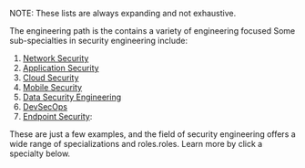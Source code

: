 NOTE: These lists are always expanding and not exhaustive. 

The engineering path is the contains a variety of engineering focused Some sub-specialties in security engineering include:

1. [Network Security](../Engineering/Network%20Security.md)
2. [Application Security](../Engineering/Application%20Security.md)
3. [Cloud Security](../Engineering/Cloud%20Security.md)
4. [Mobile Security](../Engineering/Mobile%20Security.md)
5. [Data Security Engineering](../Engineering/Data%20Security%20Engineering.md)
6. [DevSecOps](../Engineering/DevSecOps.md)
7. [Endpoint Security](../Engineering/Endpoint%20Security.md): 

These are just a few examples, and the field of security engineering offers a wide range of specializations and roles.roles. Learn more by click a specialty below. 